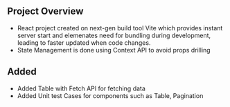 ## Project Overview

- React project created on next-gen build tool Vite which provides instant server start and elemenates need for bundling during development, leading to faster updated when code changes.
- State Management is done using Context API to avoid props drilling

## Added

- Added Table with Fetch API for fetching data
- Added Unit test Cases for components such as Table, Pagination